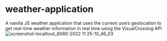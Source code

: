 # weather-application
A vanilla JS weather application that uses the current users geolocation to get real-time weather information in real time using the VisualCrossing API
![screenshot-localhost_8080-2022 11 25-10_46_03](https://user-images.githubusercontent.com/113675888/203966749-36f3695e-91a4-4200-9533-f30c35f7686c.png)
